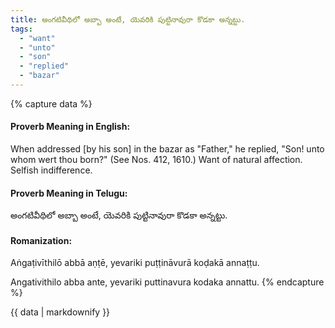 ```yaml
---
title: అంగటివీథిలో అబ్బా అంటే, యెవరికి పుట్టినావురా కొడకా అన్నట్టు.
tags:
  - "want"
  - "unto"
  - "son"
  - "replied"
  - "bazar"
---
```


{% capture data %}
#### Proverb Meaning in English:
When addressed [by his son] in the bazar as "Father," he replied, "Son! unto whom wert thou born?"
(See Nos. 412, 1610.)
Want of natural affection. Selfish indifference.

#### Proverb Meaning in Telugu:
అంగటివీథిలో అబ్బా అంటే, యెవరికి పుట్టినావురా కొడకా అన్నట్టు.

#### Romanization:
Aṅgaṭivīthilō abbā aṇṭē, yevariki puṭṭināvurā koḍakā annaṭṭu.

Angativithilo abba ante, yevariki puttinavura kodaka annattu.
{% endcapture %}

{{ data | markdownify }}

